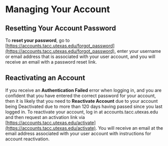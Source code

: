 # Managing Your Account

## Resetting Your Account Password

To **reset your password**, go to [https://accounts.tacc.utexas.edu/forgot_password](https://accounts.tacc.utexas.edu/forgot_password), enter your username or email address that is associated with your user account, and you will receive an email with a password reset link.

## Reactivating an Account

If you receive an **Authentication Failed** error when logging in, and you are confident that you have entered the correct password for your account, then it is likely that you need to **Reactivate Account** due to your account being Deactivated due to more than 120 days having passed since you last logged in. To reactivate your account, log in at accounts.tacc.utexas.edu and then request an activation link via [https://accounts.tacc.utexas.edu/activate](https://accounts.tacc.utexas.edu/activate). You will receive an email at the email address associated with your user account with instructions for account reactivation.
